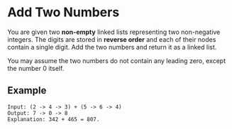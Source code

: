 # Add Two Numbers

You are given two **non-empty** linked lists representing two non-negative integers.
The digits are stored in **reverse order** and each of their nodes contain a single digit.
Add the two numbers and return it as a linked list.

You may assume the two numbers do not contain any leading zero, except the number 0 itself.

## Example
```
Input: (2 -> 4 -> 3) + (5 -> 6 -> 4)
Output: 7 -> 0 -> 8
Explanation: 342 + 465 = 807.
```